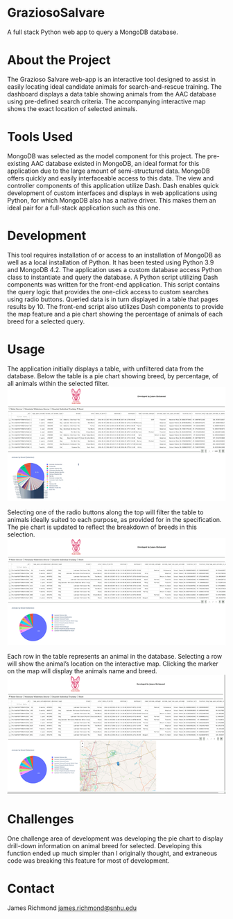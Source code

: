 # GraziosoSalvare
A full stack Python web app to query a MongoDB database.

# About the Project
The Grazioso Salvare web-app is an interactive tool designed to assist in easily locating ideal candidate animals for search-and-rescue training.  The dashboard displays a data table showing animals from the AAC database using pre-defined search criteria.  The accompanying interactive map shows the exact location of selected animals.

# Tools Used
MongoDB was selected as the model component for this project.  The pre-existing AAC database existed in MongoDB, an ideal format for this application due to the large amount of semi-structured data.  MongoDB offers quickly and easily interfaceable access to this data.
The view and controller components of this application utilize Dash.  Dash enables quick development of custom interfaces and displays in web applications using Python, for which MongoDB also has a native driver.  This makes them an ideal pair for a full-stack application such as this one.

# Development
This tool requires installation of or access to an installation of MongoDB as well as a local installation of Python.  It has been tested using Python 3.9 and MongoDB 4.2.
The application uses a custom database access Python class to instantiate and query the database.  A Python script utilizing Dash components was written for the front-end application.  This script contains the query logic that provides the one-click access to custom searches using radio buttons.  Queried data is in turn displayed in a table that pages results by 10.  The front-end script also utilizes Dash components to provide the map feature and a pie chart showing the percentage of animals of each breed for a selected query.

# Usage
The application initially displays a table, with unfiltered data from the database.  Below the table is a pie chart showing breed, by percentage, of all animals within the selected filter.
![](images/usage_1.png)

Selecting one of the radio buttons along the top will filter the table to animals ideally suited to each purpose, as provided for in the specification.  The pie chart is updated to reflect the breakdown of breeds in this selection.
![](images/usage_2.png)

Each row in the table represents an animal in the database.  Selecting a row will show the animal’s location on the interactive map.  Clicking the marker on the map will display the animals name and breed.
![](images/usage_3.png)

# Challenges
One challenge area of development was developing the pie chart to display drill-down information on animal breed for selected.  Developing this function ended up much simpler than I originally thought, and extraneous code was breaking this feature for most of development.


# Contact
James Richmond
james.richmond@snhu.edu
